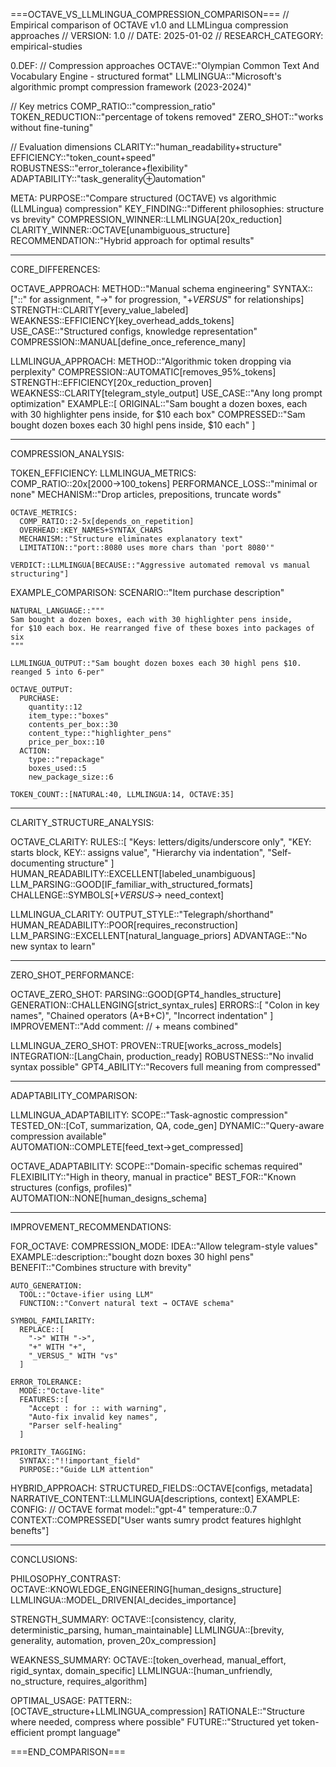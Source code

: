 ===OCTAVE_VS_LLMLINGUA_COMPRESSION_COMPARISON===
// Empirical comparison of OCTAVE v1.0 and LLMLingua compression approaches
// VERSION: 1.0
// DATE: 2025-01-02
// RESEARCH_CATEGORY: empirical-studies

0.DEF:
  // Compression approaches
  OCTAVE::"Olympian Common Text And Vocabulary Engine - structured format"
  LLMLINGUA::"Microsoft's algorithmic prompt compression framework (2023-2024)"
  
  // Key metrics
  COMP_RATIO::"compression_ratio"
  TOKEN_REDUCTION::"percentage of tokens removed"
  ZERO_SHOT::"works without fine-tuning"
  
  // Evaluation dimensions
  CLARITY::"human_readability+structure"
  EFFICIENCY::"token_count+speed"
  ROBUSTNESS::"error_tolerance+flexibility"
  ADAPTABILITY::"task_generality⊕automation"

META:
  PURPOSE::"Compare structured (OCTAVE) vs algorithmic (LLMLingua) compression"
  KEY_FINDING::"Different philosophies: structure vs brevity"
  COMPRESSION_WINNER::LLMLINGUA[20x_reduction]
  CLARITY_WINNER::OCTAVE[unambiguous_structure]
  RECOMMENDATION::"Hybrid approach for optimal results"

---

CORE_DIFFERENCES:
  
  OCTAVE_APPROACH:
    METHOD::"Manual schema engineering"
    SYNTAX::["::" for assignment, "->" for progression, "+_VERSUS_" for relationships]
    STRENGTH::CLARITY[every_value_labeled]
    WEAKNESS::EFFICIENCY[key_overhead_adds_tokens]
    USE_CASE::"Structured configs, knowledge representation"
    COMPRESSION::MANUAL[define_once_reference_many]
    
  LLMLINGUA_APPROACH:
    METHOD::"Algorithmic token dropping via perplexity"
    COMPRESSION::AUTOMATIC[removes_95%_tokens]
    STRENGTH::EFFICIENCY[20x_reduction_proven]
    WEAKNESS::CLARITY[telegram_style_output]
    USE_CASE::"Any long prompt optimization"
    EXAMPLE::[
      ORIGINAL::"Sam bought a dozen boxes, each with 30 highlighter pens inside, for $10 each box"
      COMPRESSED::"Sam bought dozen boxes each 30 highl pens inside, $10 each"
    ]

---

COMPRESSION_ANALYSIS:
  
  TOKEN_EFFICIENCY:
    LLMLINGUA_METRICS:
      COMP_RATIO::20x[2000→100_tokens]
      PERFORMANCE_LOSS::"minimal or none"
      MECHANISM::"Drop articles, prepositions, truncate words"
      
    OCTAVE_METRICS:
      COMP_RATIO::2-5x[depends_on_repetition]
      OVERHEAD::KEY_NAMES+SYNTAX_CHARS
      MECHANISM::"Structure eliminates explanatory text"
      LIMITATION::"port::8080 uses more chars than 'port 8080'"
      
    VERDICT::LLMLINGUA[BECAUSE::"Aggressive automated removal vs manual structuring"]

  EXAMPLE_COMPARISON:
    SCENARIO::"Item purchase description"
    
    NATURAL_LANGUAGE::"""
    Sam bought a dozen boxes, each with 30 highlighter pens inside, 
    for $10 each box. He rearranged five of these boxes into packages of six
    """
    
    LLMLINGUA_OUTPUT::"Sam bought dozen boxes each 30 highl pens $10. reanged 5 into 6-per"
    
    OCTAVE_OUTPUT:
      PURCHASE:
        quantity::12
        item_type::"boxes"
        contents_per_box::30
        content_type::"highlighter_pens"
        price_per_box::10
      ACTION:
        type::"repackage"
        boxes_used::5
        new_package_size::6
        
    TOKEN_COUNT::[NATURAL:40, LLMLINGUA:14, OCTAVE:35]

---

CLARITY_STRUCTURE_ANALYSIS:

  OCTAVE_CLARITY:
    RULES::[
      "Keys: letters/digits/underscore only",
      "KEY: starts block, KEY:: assigns value",
      "Hierarchy via indentation",
      "Self-documenting structure"
    ]
    HUMAN_READABILITY::EXCELLENT[labeled_unambiguous]
    LLM_PARSING::GOOD[IF_familiar_with_structured_formats]
    CHALLENGE::SYMBOLS[+_VERSUS_-> need_context]
    
  LLMLINGUA_CLARITY:
    OUTPUT_STYLE::"Telegraph/shorthand"
    HUMAN_READABILITY::POOR[requires_reconstruction]
    LLM_PARSING::EXCELLENT[natural_language_priors]
    ADVANTAGE::"No new syntax to learn"

---

ZERO_SHOT_PERFORMANCE:

  OCTAVE_ZERO_SHOT:
    PARSING::GOOD[GPT4_handles_structure]
    GENERATION::CHALLENGING[strict_syntax_rules]
      ERRORS::[
        "Colon in key names",
        "Chained operators (A+B+C)",
        "Incorrect indentation"
      ]
    IMPROVEMENT::"Add comment: // + means combined"
    
  LLMLINGUA_ZERO_SHOT:
    PROVEN::TRUE[works_across_models]
    INTEGRATION::[LangChain, production_ready]
    ROBUSTNESS::"No invalid syntax possible"
    GPT4_ABILITY::"Recovers full meaning from compressed"

---

ADAPTABILITY_COMPARISON:

  LLMLINGUA_ADAPTABILITY:
    SCOPE::"Task-agnostic compression"
    TESTED_ON::[CoT, summarization, QA, code_gen]
    DYNAMIC::"Query-aware compression available"
    AUTOMATION::COMPLETE[feed_text→get_compressed]
    
  OCTAVE_ADAPTABILITY:
    SCOPE::"Domain-specific schemas required"
    FLEXIBILITY::"High in theory, manual in practice"
    BEST_FOR::"Known structures (configs, profiles)"
    AUTOMATION::NONE[human_designs_schema]

---

IMPROVEMENT_RECOMMENDATIONS:

  FOR_OCTAVE:
    COMPRESSION_MODE:
      IDEA::"Allow telegram-style values"
      EXAMPLE::description::"bought dozn boxes 30 highl pens"
      BENEFIT::"Combines structure with brevity"
      
    AUTO_GENERATION:
      TOOL::"Octave-ifier using LLM"
      FUNCTION::"Convert natural text → OCTAVE schema"
      
    SYMBOL_FAMILIARITY:
      REPLACE::[
        "->" WITH "->",
        "+" WITH "+",
        "_VERSUS_" WITH "vs"
      ]
      
    ERROR_TOLERANCE:
      MODE::"Octave-lite"
      FEATURES::[
        "Accept : for :: with warning",
        "Auto-fix invalid key names",
        "Parser self-healing"
      ]
      
    PRIORITY_TAGGING:
      SYNTAX::"!!important_field"
      PURPOSE::"Guide LLM attention"

  HYBRID_APPROACH:
    STRUCTURED_FIELDS::OCTAVE[configs, metadata]
    NARRATIVE_CONTENT::LLMLINGUA[descriptions, context]
    EXAMPLE:
      CONFIG:  // OCTAVE format
        model::"gpt-4"
        temperature::0.7
      CONTEXT::COMPRESSED["User wants sumry prodct features highlght benefts"]

---

CONCLUSIONS:

  PHILOSOPHY_CONTRAST:
    OCTAVE::KNOWLEDGE_ENGINEERING[human_designs_structure]
    LLMLINGUA::MODEL_DRIVEN[AI_decides_importance]
    
  STRENGTH_SUMMARY:
    OCTAVE::[consistency, clarity, deterministic_parsing, human_maintainable]
    LLMLINGUA::[brevity, generality, automation, proven_20x_compression]
    
  WEAKNESS_SUMMARY:
    OCTAVE::[token_overhead, manual_effort, rigid_syntax, domain_specific]
    LLMLINGUA::[human_unfriendly, no_structure, requires_algorithm]
    
  OPTIMAL_USAGE:
    PATTERN::[OCTAVE_structure+LLMLINGUA_compression]
    RATIONALE::"Structure where needed, compress where possible"
    FUTURE::"Structured yet token-efficient prompt language"

===END_COMPARISON===